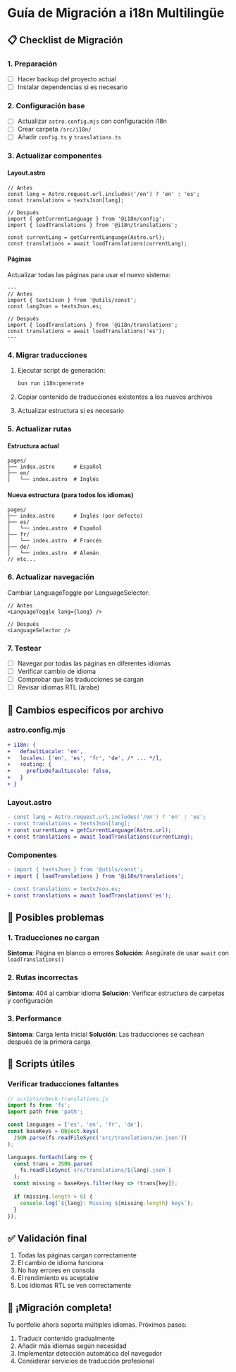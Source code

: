 # Guía de Migración a i18n Multilingüe

## 📋 Checklist de Migración

### 1. Preparación

- [ ] Hacer backup del proyecto actual
- [ ] Instalar dependencias si es necesario

### 2. Configuración base

- [ ] Actualizar `astro.config.mjs` con configuración i18n
- [ ] Crear carpeta `/src/i18n/`
- [ ] Añadir `config.ts` y `translations.ts`

### 3. Actualizar componentes

#### Layout.astro

```astro
// Antes
const lang = Astro.request.url.includes('/en') ? 'en' : 'es';
const translations = textsJson[lang];

// Después
import { getCurrentLanguage } from '@i18n/config';
import { loadTranslations } from '@i18n/translations';

const currentLang = getCurrentLanguage(Astro.url);
const translations = await loadTranslations(currentLang);
```

#### Páginas

Actualizar todas las páginas para usar el nuevo sistema:

```astro
---
// Antes
import { textsJson } from '@utils/const';
const langJson = textsJson.es;

// Después
import { loadTranslations } from '@i18n/translations';
const translations = await loadTranslations('es');
---
```

### 4. Migrar traducciones

1. Ejecutar script de generación:
   ```bash
   bun run i18n:generate
   ```

2. Copiar contenido de traducciones existentes a los nuevos archivos

3. Actualizar estructura si es necesario

### 5. Actualizar rutas

#### Estructura actual
```
pages/
├── index.astro      # Español
├── en/
│   └── index.astro  # Inglés
```

#### Nueva estructura (para todos los idiomas)
```
pages/
├── index.astro      # Inglés (por defecto)
├── es/
│   └── index.astro  # Español
├── fr/
│   └── index.astro  # Francés
├── de/
│   └── index.astro  # Alemán
// etc...
```

### 6. Actualizar navegación

Cambiar LanguageToggle por LanguageSelector:

```astro
// Antes
<LanguageToggle lang={lang} />

// Después
<LanguageSelector />
```

### 7. Testear

- [ ] Navegar por todas las páginas en diferentes idiomas
- [ ] Verificar cambio de idioma
- [ ] Comprobar que las traducciones se cargan
- [ ] Revisar idiomas RTL (árabe)

## 🔧 Cambios específicos por archivo

### astro.config.mjs

```diff
+ i18n: {
+   defaultLocale: 'en',
+   locales: ['en', 'es', 'fr', 'de', /* ... */],
+   routing: {
+     prefixDefaultLocale: false,
+   }
+ }
```

### Layout.astro

```diff
- const lang = Astro.request.url.includes('/en') ? 'en' : 'es';
- const translations = textsJson[lang];
+ const currentLang = getCurrentLanguage(Astro.url);
+ const translations = await loadTranslations(currentLang);
```

### Componentes

```diff
- import { textsJson } from '@utils/const';
+ import { loadTranslations } from '@i18n/translations';

- const translations = textsJson.es;
+ const translations = await loadTranslations('es');
```

## 🚨 Posibles problemas

### 1. Traducciones no cargan

**Síntoma**: Página en blanco o errores
**Solución**: Asegúrate de usar `await` con `loadTranslations()`

### 2. Rutas incorrectas

**Síntoma**: 404 al cambiar idioma
**Solución**: Verificar estructura de carpetas y configuración

### 3. Performance

**Síntoma**: Carga lenta inicial
**Solución**: Las traducciones se cachean después de la primera carga

## 📝 Scripts útiles

### Verificar traducciones faltantes

```javascript
// scripts/check-translations.js
import fs from 'fs';
import path from 'path';

const languages = ['es', 'en', 'fr', 'de'];
const baseKeys = Object.keys(
  JSON.parse(fs.readFileSync('src/translations/en.json'))
);

languages.forEach(lang => {
  const trans = JSON.parse(
    fs.readFileSync(`src/translations/${lang}.json`)
  );
  const missing = baseKeys.filter(key => !trans[key]);
  
  if (missing.length > 0) {
    console.log(`${lang}: Missing ${missing.length} keys`);
  }
});
```

## ✅ Validación final

1. Todas las páginas cargan correctamente
2. El cambio de idioma funciona
3. No hay errores en consola
4. El rendimiento es aceptable
5. Los idiomas RTL se ven correctamente

## 🎉 ¡Migración completa!

Tu portfolio ahora soporta múltiples idiomas. Próximos pasos:

1. Traducir contenido gradualmente
2. Añadir más idiomas según necesidad
3. Implementar detección automática del navegador
4. Considerar servicios de traducción profesional
